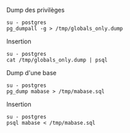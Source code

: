 Dump des privilèges
```
su - postgres
pg_dumpall -g > /tmp/globals_only.dump
```
Insertion
```
su - postgres
cat /tmp/globals_only.dump | psql
```

Dump d'une base 
```
su - postgres
pg_dump mabase > /tmp/mabase.sql
```
Insertion
```
su - postgres
psql mabase < /tmp/mabase.sql
```
